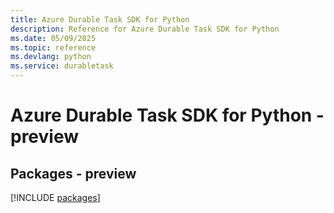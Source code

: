 ```yaml
---
title: Azure Durable Task SDK for Python
description: Reference for Azure Durable Task SDK for Python
ms.date: 05/09/2025
ms.topic: reference
ms.devlang: python
ms.service: durabletask
---
```

# Azure Durable Task SDK for Python - preview
## Packages - preview
[!INCLUDE [packages](durable-task-index.md)]